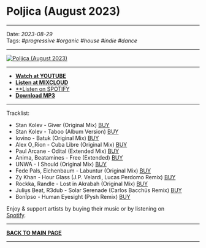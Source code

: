 # Poljica (August 2023)

----

Date: *2023-08-29*  
Tags: *#progressive #organic #house #indie #dance*

----

[![Poljica (August 2023)](https://thumbnailer.mixcloud.com/unsafe/390x390/extaudio/a/b/0/1/bffd-8543-42bd-96b0-41855e0f1eaf)](https://www.youtube.com/watch?v=kAziBcH73AQ)  

----

* [**Watch at YOUTUBE**](https://www.youtube.com/watch?v=kAziBcH73AQ) 
* [**Listen at MIXCLOUD**](https://www.mixcloud.com/shivioua/progressive-awake-poljica-august-2023/) 
* [**Listen on SPOTIFY](https://spotify.link/7JqylxP07Cb)
* [**Download MP3**](https://1drv.ms/u/s!AmzuuXrjf51v4PFcW859rIzkVoO_Ng) 

----

Tracklist:  

* Stan Kolev - Giver (Original Mix) <a href="https://www.beatport.com/track/giver/17950455" target="_blank">BUY</a>
* Stan Kolev - Taboo (Album Version) <a href="https://www.beatport.com/track/taboo/17950464" target="_blank">BUY</a>
* Iovino - Batuk (Original Mix) <a href="https://www.beatport.com/track/batuk/17994746" target="_blank">BUY</a>
* Alex O_Rion - Cuba Libre (Original Mix) <a href="https://www.beatport.com/track/cuba-libre/17928383" target="_blank">BUY</a>
* Paul Arcane - Odital (Extended Mix) <a href="https://www.beatport.com/track/odital/17946239" target="_blank">BUY</a>
* Anima, Beatamines - Free (Extended) <a href="https://www.beatport.com/track/free/17991705" target="_blank">BUY</a>
* UNWA - I Should (Original Mix) <a href="https://www.beatport.com/track/i-should/17986123" target="_blank">BUY</a>
* Fede Pals, Eichenbaum - Labuntur (Original Mix) <a href="https://www.beatport.com/track/human-eyesight/17309183" target="_blank">BUY</a>
* Zy Khan - Hour Glass (J.P. Velardi, Lucas Perdomo Remix) <a href="https://www.beatport.com/track/hour-glass/17960986" target="_blank">BUY</a>
* Rockka, Randle - Lost in Akrabah (Original Mix) <a href="https://www.beatport.com/track/lost-in-akrabah/17963120" target="_blank">BUY</a>
* Julius Beat, R3dub - Solar Serenade (Carlos Bacchüs Remix) <a href="https://www.beatport.com/track/solar-serenade/17945742" target="_blank">BUY</a>
* BonÏpso - Human Eyesight (Pysh Remix) <a href="https://www.beatport.com/track/human-eyesight/17309183" target="_blank">BUY</a>

Enjoy & support artists by buying their music or by listening on  
[Spotify](https://spotify.link/7JqylxP07Cb).

----

[**BACK TO MAIN PAGE**](./README.md)

---- 
